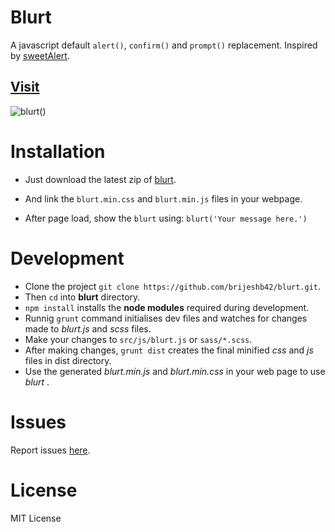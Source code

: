 # Blurt
A javascript default ```alert()```, ```confirm()``` and ```prompt()``` replacement.
Inspired by [sweetAlert](https://github.com/t4t5/sweetalert).

## [Visit](http://bitwiser.in/blurt/)

![blurt()](https://raw.github.com/brijeshb42/blurt/master/src/img/blurt.gif)

# Installation
* Just download the latest zip of [blurt](http://goo.gl/nWQoCQ).
* And link the ```blurt.min.css``` and ```blurt.min.js``` files in your webpage.

	<link rel="stylesheet" href="blurt.min.css">
	<script scr="blurt.min.js"></script>

* After page load, show the ```blurt``` using:
	```blurt('Your message here.')```

# Development
* Clone the project ```git clone https://github.com/brijeshb42/blurt.git```.
* Then ```cd``` into **blurt** directory.
* ```npm install``` installs the **node modules** required during development.
* Runnig ```grunt``` command initialises dev files and watches for changes made to _blurt.js_ and _scss_ files. 
* Make your changes to ```src/js/blurt.js``` or ```sass/*.scss```.
* After making changes, ```grunt dist``` creates the final minified *css* and *js* files in dist directory.
* Use the generated *blurt.min.js* and *blurt.min.css* in your web page to use _blurt_ .

# Issues
Report issues [here](https://github.com/brijeshb42/blurt/issues).

# License
MIT License